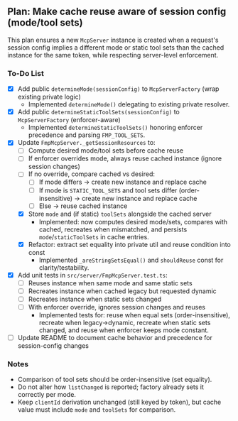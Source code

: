## Plan: Make cache reuse aware of session config (mode/tool sets)

This plan ensures a new `McpServer` instance is created when a request's session config implies a different mode or static tool sets than the cached instance for the same token, while respecting server-level enforcement.

### To-Do List

- [x] Add public `determineMode(sessionConfig)` to `McpServerFactory` (wrap existing private logic)
    - Implemented `determineMode()` delegating to existing private resolver.
- [x] Add public `determineStaticToolSets(sessionConfig)` to `McpServerFactory` (enforcer-aware)
    - Implemented `determineStaticToolSets()` honoring enforcer precedence and parsing `FMP_TOOL_SETS`.
- [x] Update `FmpMcpServer._getSessionResources` to:
  - [ ] Compute desired mode/tool sets before cache reuse
  - [ ] If enforcer overrides mode, always reuse cached instance (ignore session changes)
  - [ ] If no override, compare cached vs desired:
    - [ ] If mode differs → create new instance and replace cache
    - [ ] If mode is `STATIC_TOOL_SETS` and tool sets differ (order-insensitive) → create new instance and replace cache
    - [ ] Else → reuse cached instance
  - [x] Store `mode` and (if static) `toolSets` alongside the cached server
    - Implemented: now computes desired mode/sets, compares with cached, recreates when mismatched, and persists `mode`/`staticToolSets` in cache entries.
  - [x] Refactor: extract set equality into private util and reuse condition into const
    - Implemented `_areStringSetsEqual()` and `shouldReuse` const for clarity/testability.
- [x] Add unit tests in `src/server/FmpMcpServer.test.ts`:
  - [ ] Reuses instance when same mode and same static sets
  - [ ] Recreates instance when cached legacy but requested dynamic
  - [ ] Recreates instance when static sets changed
  - [ ] With enforcer override, ignores session changes and reuses
    - Implemented tests for: reuse when equal sets (order-insensitive), recreate when legacy→dynamic, recreate when static sets changed, and reuse when enforcer keeps mode constant.
- [ ] Update README to document cache behavior and precedence for session-config changes

### Notes

- Comparison of tool sets should be order-insensitive (set equality).
- Do not alter how `listChanged` is reported; factory already sets it correctly per mode.
- Keep `clientId` derivation unchanged (still keyed by token), but cache value must include `mode` and `toolSets` for comparison.

